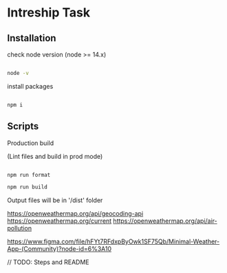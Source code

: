 # Intreship Task

## Installation

check node version (node >= 14.x)

```bash

node -v

```

install packages

```bash

npm i

```

## Scripts

Production build

(Lint files and build in prod mode)

```bash

npm run format

npm run build

```

Output files will be in '/dist' folder

https://openweathermap.org/api/geocoding-api
https://openweathermap.org/current
https://openweathermap.org/api/air-pollution

https://www.figma.com/file/hFYt7RFdxpByOwk1SF75Qb/Minimal-Weather-App-(Community)?node-id=6%3A10

// TODO: Steps and README
